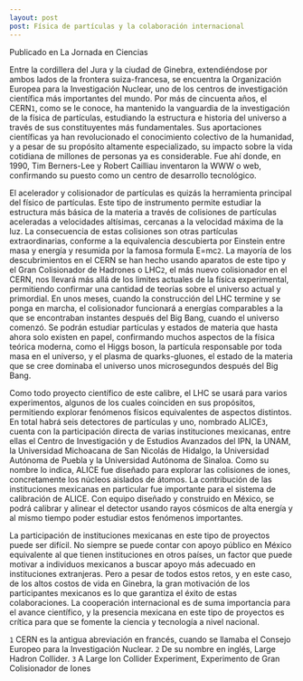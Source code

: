 ```yaml
---
layout: post
post: Física de partículas y la colaboración internacional
---
```


<div class="message">
Publicado en La Jornada en Ciencias
</div>

Entre la cordillera del Jura y la ciudad de Ginebra, extendiéndose por ambos lados de la frontera suiza-francesa, se encuentra la Organización Europea para la Investigación Nuclear, uno de los centros de investigación científica más importantes del mundo. Por más de cincuenta años, el CERN`1`, como se le conoce, ha mantenido la vanguardia de la investigación de la física de partículas, estudiando la estructura e historia del universo a través de sus constituyentes más fundamentales. Sus aportaciones científicas ya han revolucionado el conocimiento colectivo de la humanidad, y a pesar de su propósito altamente especializado, su impacto sobre la vida cotidiana de millones de personas ya es considerable. Fue ahí donde, en 1990, Tim Berners-Lee y Robert Cailliau inventaron la WWW o web, confirmando su puesto como un centro de desarrollo tecnológico.

El acelerador y colisionador de partículas es quizás la herramienta principal del físico de partículas. Este tipo de instrumento permite estudiar la estructura más básica de la materia a través de colisiones de partículas aceleradas a velocidades altísimas, cercanas a la velocidad máxima de la luz. La consecuencia de estas colisiones son otras partículas extraordinarias, conforme a la equivalencia descubierta por Einstein entre masa y energía y resumida por la famosa formula E=mc`2`. La mayoría de los descubrimientos en el CERN se han hecho usando aparatos de este tipo y el Gran Colisionador de Hadrones o LHC`2`, el más nuevo colisionador en el CERN, nos llevará más allá de los limites actuales de la física experimental, permitiendo confirmar una cantidad de teorías sobre el universo actual y primordial. En unos meses, cuando la construcción del LHC termine y se ponga en marcha, el colisionador funcionará a energías comparables a la que se encontraban instantes después del Big Bang, cuando el universo comenzó. Se podrán estudiar partículas y estados de materia que hasta ahora solo existen en papel, confirmando muchos aspectos de la física teórica moderna, como el Higgs boson, la partícula responsable por toda masa en el universo, y el plasma de quarks-gluones, el estado de la materia que se cree dominaba el universo unos microsegundos después del Big Bang.

Como todo proyecto científico de este calibre, el LHC se usará para varios experimentos, algunos de los cuales coinciden en sus propósitos, permitiendo explorar fenómenos físicos equivalentes de aspectos distintos. En total habrá seis detectores de partículas y uno, nombrado ALICE`3`, cuenta con la participación directa de varias instituciones mexicanas, entre ellas el Centro de Investigación y de Estudios Avanzados del IPN, la UNAM, la Universidad Michoacana de San Nicolás de Hidalgo, la Universidad Autónoma de Puebla y la Universidad Autónoma de Sinaloa. Como su nombre lo indica, ALICE fue diseñado para explorar las colisiones de iones, concretamente los núcleos aislados de átomos. La contribución de las instituciones mexicanas en particular fue importante para el sistema de calibración de ALICE. Con equipo diseñado y construido en México, se podrá calibrar y alinear el detector usando rayos cósmicos de alta energía y al mismo tiempo poder estudiar estos fenómenos importantes.

La participación de instituciones mexicanas en este tipo de proyectos puede ser difícil. No siempre se puede contar con apoyo público en México equivalente al que tienen instituciones en otros países, un factor que puede motivar a individuos mexicanos a buscar apoyo más adecuado en instituciones extranjeras. Pero a pesar de todos estos retos, y en este caso, de los altos costos de vida en Ginebra, la gran motivación de los participantes mexicanos es lo que garantiza el éxito de estas colaboraciones. La cooperación internacional es de suma importancia para el avance científico, y la presencia mexicana en este tipo de proyectos es crítica para que se fomente la ciencia y tecnología a nivel nacional.

`1` CERN es la antigua abreviación en francés, cuando se llamaba el Consejo Europeo para la Investigación Nuclear.
`2` De su nombre en inglés, Large Hadron Collider.
`3` A Large Ion Collider Experiment, Experimento de Gran Colisionador de Iones